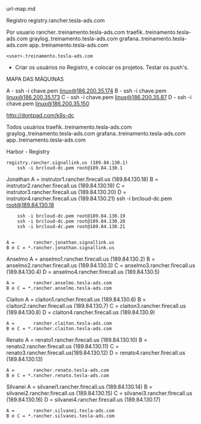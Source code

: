 url-map.md

Registro
	registry.rancher.tesla-ads.com

Por usuario
	rancher.<user>.treinamento.tesla-ads.com
	traefik.<user>.treinamento.tesla-ads.com
	graylog.<user>.treinamento.tesla-ads.com
	grafana.<user>.treinamento.tesla-ads.com
	app.<user>.treinamento.tesla-ads.com

	<user>.treinamento.tesla-ads.com
	



- Criar os usuários no Registro, e colocar os projetos. Testar os push's.

MAPA DAS MÁQUINAS

A - ssh -i chave.pem linux@186.200.35.174 
B - ssh -i chave.pem linux@186.200.35.173 
C - ssh -i chave.pem linux@186.200.35.87 
D - ssh -i chave.pem linux@186.200.35.150 




>>>>>>>>>>>>>>>>>>>>>>>>>
http://dontpad.com/k8s-dc

Todos usuários 
traefik.<user>.treinamento.tesla-ads.com
graylog.<user>.treinamento.tesla-ads.com
grafana.<user>.treinamento.tesla-ads.com
app.<user>.treinamento.tesla-ads.com

Harbor - Registry
	
	registry.rancher.signallink.us (189.84.130.1)
		ssh -i brcloud-dc.pem root@189.84.130.1

Jonathan
	A = instrutor1.rancher.firecall.us (189.84.130.18)
	B = instrutor2.rancher.firecall.us (189.84.130.19)
	C = instrutor3.rancher.firecall.us (189.84.130.20)
	D = instrutor4.rancher.firecall.us (189.84.130.21)
		ssh -i brcloud-dc.pem root@189.84.130.18

		ssh -i brcloud-dc.pem root@189.84.130.19
		ssh -i brcloud-dc.pem root@189.84.130.20
		ssh -i brcloud-dc.pem root@189.84.130.21
		

	A =       rancher.jonathan.signallink.us
	B e C = *.rancher.jonathan.signallink.us 


Anselmo 
	A = anselmo1.rancher.firecall.us (189.84.130.2)
	B = anselmo2.rancher.firecall.us (189.84.130.3)
	C = anselmo3.rancher.firecall.us (189.84.130.4)
	D = anselmo4.rancher.firecall.us (189.84.130.5)

	A =       rancher.anselmo.tesla-ads.com
	B e C = *.rancher.anselmo.tesla-ads.com 

Claiton
	A = claiton1.rancher.firecall.us (189.84.130.6)
	B = claiton2.rancher.firecall.us (189.84.130.7)
	C = claiton3.rancher.firecall.us (189.84.130.8)
	D = claiton4.rancher.firecall.us (189.84.130.9)

	A =       rancher.claiton.tesla-ads.com
	B e C = *.rancher.claiton.tesla-ads.com 

Renato
	A = renato1.rancher.firecall.us (189.84.130.10)
	B = renato2.rancher.firecall.us (189.84.130.11)
	C = renato3.rancher.firecall.us(189.84.130.12)
	D = renato4.rancher.firecall.us (189.84.130.13)

	A =       rancher.renato.tesla-ads.com
	B e C = *.rancher.renato.tesla-ads.com 

Silvanei
	A = silvanei1.rancher.firecall.us (189.84.130.14)
	B = silvanei2.rancher.firecall.us (189.84.130.15)
	C = silvanei3.rancher.firecall.us (189.84.130.16)
	D = silvanei4.rancher.firecall.us (189.84.130.17)

	A =       rancher.silvanei.tesla-ads.com
	B e C = *.rancher.silvanei.tesla-ads.com 






